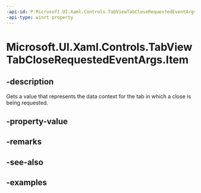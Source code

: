 ```yaml
---
-api-id: P:Microsoft.UI.Xaml.Controls.TabViewTabCloseRequestedEventArgs.Item
-api-type: winrt property
---
```


# Microsoft.UI.Xaml.Controls.TabViewTabCloseRequestedEventArgs.Item

<!--
public object Item { get; }
-->

## -description

Gets a value that represents the data context for the tab in which a close is being requested.

## -property-value

## -remarks

## -see-also

## -examples

